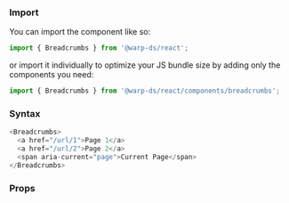 ### Import

You can import the component like so:
```js
import { Breadcrumbs } from '@warp-ds/react';
```

or import it individually to optimize your JS bundle size by adding only the components you need:
```js
import { Breadcrumbs } from '@warp-ds/react/components/breadcrumbs';

```

### Syntax

```js
<Breadcrumbs>
  <a href="/url/1">Page 1</a>
  <a href="/url/2">Page 2</a>
  <span aria-current="page">Current Page</span>
</Breadcrumbs>
```

### Props

<api-table type="react" component="Breadcrumbs" />



